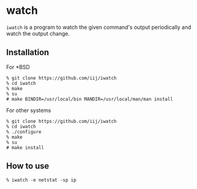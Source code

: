 watch
=====

`iwatch` is a program to watch the given command's output periodically
and watch the output change.

Installation
------------

For *BSD

    % git clone https://github.com/iij/iwatch
    % cd iwatch
    % make
    % su
    # make BINDIR=/usr/local/bin MANDIR=/usr/local/man/man install

For other systems

    % git clone https://github.com/iij/iwatch
    % cd iwatch
    % ./configure
    % make
    % su
    # make install

How to use
----------

    % iwatch -e netstat -sp ip
